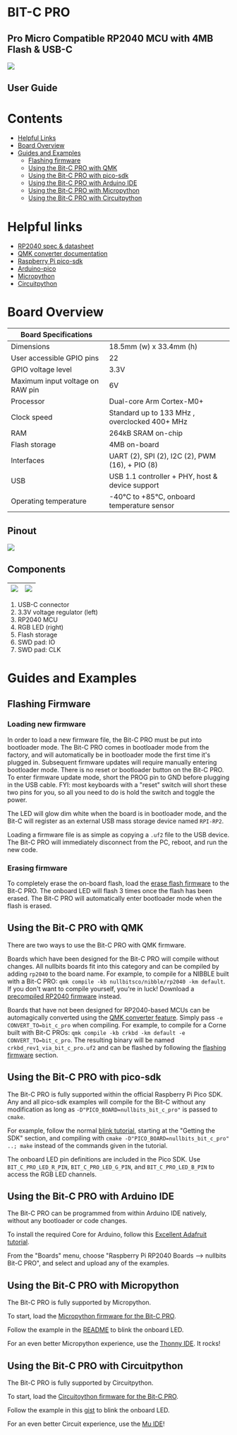 # BIT-C PRO

## Pro Micro Compatible RP2040 MCU with 4MB Flash & USB-C

![](user_guide_img/image000.jpg)

## User Guide

# Contents

- [Helpful Links](#helpful_links)  
- [Board Overview](#board_overview)  
- [Guides and Examples](#guides)  
   - [Flashing firmware](#flashing_firmware)  
   - [Using the Bit-C PRO with QMK](#qmk)  
   - [Using the Bit-C PRO with pico-sdk](#pico_sdk)  
   - [Using the Bit-C PRO with Arduino IDE](#arduino_ide)  
   - [Using the Bit-C PRO with Micropython](#micropython)  
   - [Using the Bit-C PRO with Circuitpython](#circuitpython)  

# <a name="helpful_links"></a> Helpful links

- [RP2040 spec & datasheet](https://www.raspberrypi.com/products/rp2040/specifications/)
- [QMK converter documentation](https://github.com/qmk/qmk_firmware/blob/master/docs/feature_converters.md)
- [Raspberry Pi pico-sdk](https://github.com/raspberrypi/pico-sdk)
- [Arduino-pico](https://github.com/earlephilhower/arduino-pico)
- [Micropython](https://micropython.org/download/NULLBITS_BIT_C_PRO/)
- [Circuitpython](https://circuitpython.org/board/nullbits_bit_c_pro/)

# <a name="board_overview"></a> Board Overview

| Board Specifications |  |
| --- | --- |
| Dimensions | 18.5mm (w) x 33.4mm (h) |
| User accessible GPIO pins | 22  |
| GPIO voltage level | 3.3V  |
| Maximum input voltage on RAW pin | 6V  |
| Processor | Dual-core Arm Cortex-M0+  |
| Clock speed | Standard up to 133 MHz , overclocked 400+ MHz    |
| RAM | 264kB SRAM on-chip    |
| Flash storage | 4MB on-board    |
| Interfaces | UART (2), SPI (2), I2C (2), PWM (16), + PIO (8)    |
| USB | USB 1.1 controller + PHY, host & device support  |
| Operating temperature | -40°C to +85°C, onboard temperature sensor |

## Pinout

![](user_guide_img/image001.png)

## Components

| ![](user_guide_img/image002.jpg) | ![](user_guide_img/image003.jpg) |
| --- | --- |

1. USB-C connector
1. 3.3V voltage regulator (left)
1. RP2040 MCU
1. RGB LED (right)
1. Flash storage
1. SWD pad: IO
1. SWD pad: CLK

# <a name="guides"></a> Guides and Examples

## <a name="flashing_firmware"></a> Flashing Firmware

### Loading new firmware

In order to load a new firmware file, the Bit-C PRO must be put into bootloader mode. The Bit-C PRO comes in bootloader mode from the factory, and will automatically be in bootloader mode the first time it's plugged in. Subsequent firmware updates will require manually entering bootloader mode. There is no reset or bootloader button on the Bit-C PRO. To enter firmware update mode, short the PROG pin to GND before plugging in the USB cable. FYI: most keyboards with a "reset" switch will short these two pins for you, so all you need to do is hold the switch and toggle the power.

The LED will glow dim white when the board is in bootloader mode, and the Bit-C will register as an external USB mass storage device named `RPI-RP2`.

Loading a firmware file is as simple as copying a `.uf2` file to the USB device. The Bit-C PRO will immediately disconnect from the PC, reboot, and run the new code.

### Erasing firmware

To completely erase the on-board flash, load the [erase flash firmware](https://nullbits.co/static/file/erase_flash.uf2) to the Bit-C PRO. The onboard LED will flash 3 times once the flash has been erased. The Bit-C PRO will automatically enter bootloader mode when the flash is erased.

## <a name="qmk"></a>Using the Bit-C PRO with QMK

There are two ways to use the Bit-C PRO with QMK firmware.

Boards which have been designed for the Bit-C PRO will compile without changes. All nullbits boards fit into this category and can be compiled by adding `rp2040` to the board name. For example, to compile for a NIBBLE built with a Bit-C PRO: `qmk compile -kb nullbitsco/nibble/rp2040 -km default`. If you don't want to compile yourself, you're in luck! Download a [precompiled RP2040 firmware](https://github.com/nullbitsco/firmware/releases/tag/nightly-rp2040) instead.

Boards that have not been designed for RP2040-based MCUs can be automagically converted using the [QMK converter feature](https://github.com/qmk/qmk_firmware/blob/master/docs/feature_converters.md). Simply pass `-e CONVERT_TO=bit_c_pro` when compiling. For example, to compile for a Corne built with Bit-C PROs: `qmk compile -kb crkbd -km default -e CONVERT_TO=bit_c_pro`. The resulting binary will be named `crkbd_rev1_via_bit_c_pro.uf2` and can be flashed by following the [flashing firmware](#flashing_firmware) section.

## <a name="pico_sdk"></a>Using the Bit-C PRO with pico-sdk

The Bit-C PRO is fully supported within the official Raspberry Pi Pico SDK. Any and all pico-sdk examples will compile for the Bit-C without any modification as long as `-D"PICO_BOARD=nullbits_bit_c_pro"` is passed to `cmake`.

For example, follow the normal [blink tutorial](https://www.raspberrypi.com/news/how-to-blink-an-led-with-raspberry-pi-pico-in-c/),  starting at the "Getting the SDK" section, and compiling with `cmake -D"PICO_BOARD=nullbits_bit_c_pro" ..; make` instead of the commands given in the tutorial.

The onboard LED pin definitions are included in the Pico SDK. Use `BIT_C_PRO_LED_R_PIN`, `BIT_C_PRO_LED_G_PIN`, and `BIT_C_PRO_LED_B_PIN` to access the RGB LED channels.

## <a name="arduino_ide"></a>Using the Bit-C PRO with Arduino IDE

The Bit-C PRO can be programmed from within Arduino IDE natively, without any bootloader or code changes.

To install the required Core for Arduino, follow this [Excellent Adafruit tutorial](https://learn.adafruit.com/rp2040-arduino-with-the-earlephilhower-core?view=all).

From the "Boards" menu, choose "Raspberry Pi RP2040 Boards --> nullbits Bit-C PRO", and select and upload any of the examples.

## <a name="micropython"></a>Using the Bit-C PRO with Micropython

The Bit-C PRO is fully supported by Micropython.

To start, load the [Micropython firmware for the Bit-C PRO](https://micropython.org/download/NULLBITS_BIT_C_PRO/).

Follow the example in the [README](https://github.com/micropython/micropython/tree/master/ports/rp2/boards/NULLBITS_BIT_C_PRO) to blink the onboard LED.

For an even better Micropython experience, use the [Thonny IDE](https://learn.sparkfun.com/tutorials/pro-micro-rp2040-hookup-guide/examples-micropython). It rocks!

## <a name="circuitpython"></a>Using the Bit-C PRO with Circuitpython

The Bit-C PRO is fully supported by Circuitpython.

To start, load the [Circuitoython firmware for the Bit-C PRO](https://circuitpython.org/board/nullbits_bit_c_pro/).

Follow the example in this [gist](https://gist.github.com/jaygreco/ef6414000a9033b404bdd093d52cdce5) to blink the onboard LED.

For an even better Circuit experience, use the [Mu IDE](https://learn.adafruit.com/welcome-to-circuitpython/installing-mu-editor)!
